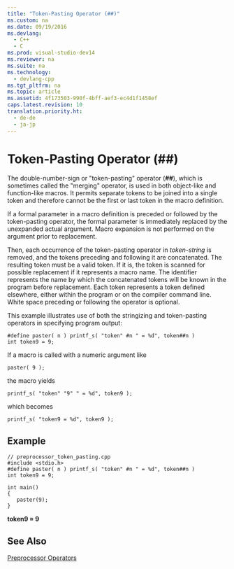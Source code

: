 ```yaml
---
title: "Token-Pasting Operator (##)"
ms.custom: na
ms.date: 09/19/2016
ms.devlang: 
  - C++
  - C
ms.prod: visual-studio-dev14
ms.reviewer: na
ms.suite: na
ms.technology: 
  - devlang-cpp
ms.tgt_pltfrm: na
ms.topic: article
ms.assetid: 4f173503-990f-4bff-aef3-ec4d1f1458ef
caps.latest.revision: 10
translation.priority.ht: 
  - de-de
  - ja-jp
---
```

# Token-Pasting Operator (##)
The double-number-sign or "token-pasting" operator (**##**), which is sometimes called the "merging" operator, is used in both object-like and function-like macros. It permits separate tokens to be joined into a single token and therefore cannot be the first or last token in the macro definition.  
  
 If a formal parameter in a macro definition is preceded or followed by the token-pasting operator, the formal parameter is immediately replaced by the unexpanded actual argument. Macro expansion is not performed on the argument prior to replacement.  
  
 Then, each occurrence of the token-pasting operator in *token-string* is removed, and the tokens preceding and following it are concatenated. The resulting token must be a valid token. If it is, the token is scanned for possible replacement if it represents a macro name. The identifier represents the name by which the concatenated tokens will be known in the program before replacement. Each token represents a token defined elsewhere, either within the program or on the compiler command line. White space preceding or following the operator is optional.  
  
 This example illustrates use of both the stringizing and token-pasting operators in specifying program output:  
  
```  
#define paster( n ) printf_s( "token" #n " = %d", token##n )  
int token9 = 9;  
```  
  
 If a macro is called with a numeric argument like  
  
```  
paster( 9 );  
```  
  
 the macro yields  
  
```  
printf_s( "token" "9" " = %d", token9 );  
```  
  
 which becomes  
  
```  
printf_s( "token9 = %d", token9 );  
```  
  
## Example  
  
```  
// preprocessor_token_pasting.cpp  
#include <stdio.h>  
#define paster( n ) printf_s( "token" #n " = %d", token##n )  
int token9 = 9;  
  
int main()  
{  
   paster(9);  
}  
```  
  
 **token9 = 9**   
## See Also  
 [Preprocessor Operators](../vs140/Preprocessor-Operators.md)
